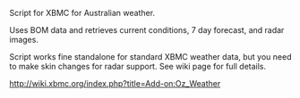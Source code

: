 Script for XBMC for Australian weather.

Uses BOM data and retrieves current conditions, 7 day forecast, and radar images.

Script works fine standalone for standard XBMC weather data, but you need to make skin changes for radar support.  See wiki page for full details.

http://wiki.xbmc.org/index.php?title=Add-on:Oz_Weather

